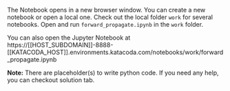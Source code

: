 
The Notebook opens in a new browser window. You can create a new notebook or open a local one. Check out the local folder `work` for several notebooks. Open and run `forward_propagate.ipynb` in the `work` folder.

You can also open the Jupyter Notebook at https://[[HOST_SUBDOMAIN]]-8888-[[KATACODA_HOST]].environments.katacoda.com/notebooks/work/forward_propagate.ipynb

**Note:**
There are placeholder(s) to write python code. If you need any help, you can checkout solution tab.